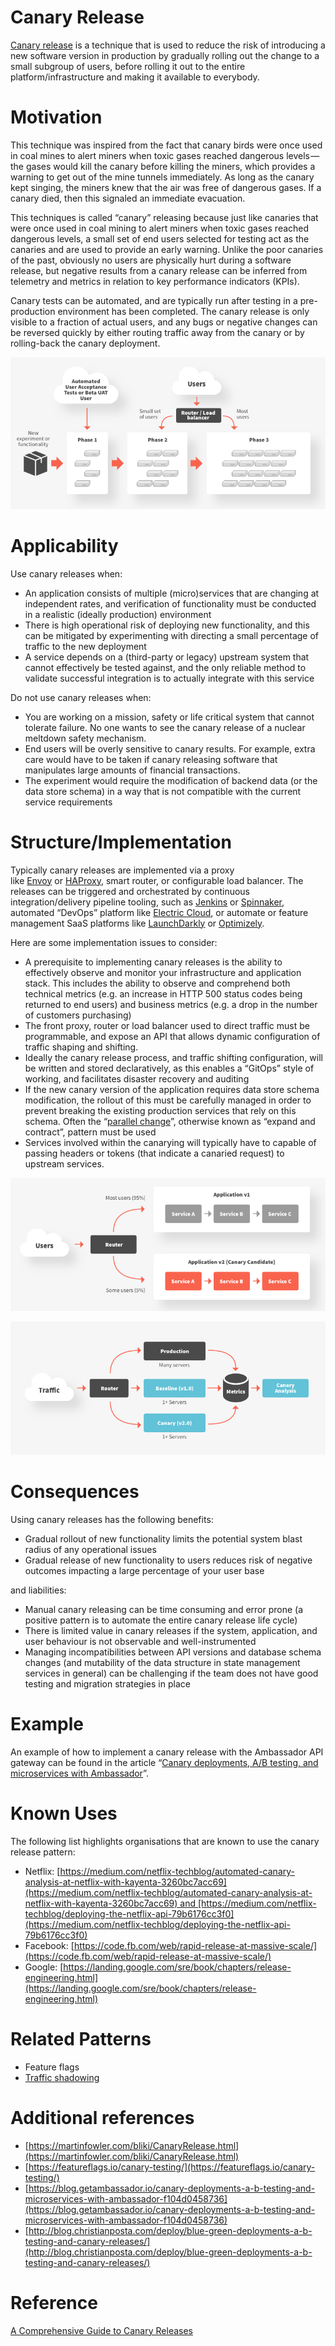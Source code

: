# Canary Release

[Canary release](https://martinfowler.com/bliki/CanaryRelease.html) is a technique that is used to reduce the risk of introducing a new software version in production by gradually rolling out the change to a small subgroup of users, before rolling it out to the entire platform/infrastructure and making it available to everybody.

# **Motivation**

This technique was inspired from the fact that canary birds were once used in coal mines to alert miners when toxic gases reached dangerous levels — the gases would kill the canary before killing the miners, which provides a warning to get out of the mine tunnels immediately. As long as the canary kept singing, the miners knew that the air was free of dangerous gases. If a canary died, then this signaled an immediate evacuation.

This techniques is called “canary” releasing because just like canaries that were once used in coal mining to alert miners when toxic gases reached dangerous levels, a small set of end users selected for testing act as the canaries and are used to provide an early warning. Unlike the poor canaries of the past, obviously no users are physically hurt during a software release, but negative results from a canary release can be inferred from telemetry and metrics in relation to key performance indicators (KPIs).

Canary tests can be automated, and are typically run after testing in a pre-production environment has been completed. The canary release is only visible to a fraction of actual users, and any bugs or negative changes can be reversed quickly by either routing traffic away from the canary or by rolling-back the canary deployment.

![](images/Untitled-88feb57e-7924-4801-b608-5d4f1fffcdf4.png)

# **Applicability**

Use canary releases when:

- An application consists of multiple (micro)services that are changing at independent rates, and verification of functionality must be conducted in a realistic (ideally production) environment
- There is high operational risk of deploying new functionality, and this can be mitigated by experimenting with directing a small percentage of traffic to the new deployment
- A service depends on a (third-party or legacy) upstream system that cannot effectively be tested against, and the only reliable method to validate successful integration is to actually integrate with this service

Do not use canary releases when:

- You are working on a mission, safety or life critical system that cannot tolerate failure. No one wants to see the canary release of a nuclear meltdown safety mechanism.
- End users will be overly sensitive to canary results. For example, extra care would have to be taken if canary releasing software that manipulates large amounts of financial transactions.
- The experiment would require the modification of backend data (or the data store schema) in a way that is not compatible with the current service requirements

# **Structure/Implementation**

Typically canary releases are implemented via a proxy like [Envoy](https://www.envoyproxy.io/) or [HAProxy](http://www.haproxy.org/), smart router, or configurable load balancer. The releases can be triggered and orchestrated by continuous integration/delivery pipeline tooling, such as [Jenkins](https://cloud.google.com/solutions/continuous-delivery-jenkins-kubernetes-engine#deploying_a_canary_release) or [Spinnaker](https://medium.com/netflix-techblog/automated-canary-analysis-at-netflix-with-kayenta-3260bc7acc69), automated “DevOps” platform like [Electric Cloud](https://electric-cloud.com/), or automate or feature management SaaS platforms like [LaunchDarkly](https://launchdarkly.com/) or [Optimizely](https://www.optimizely.com/).

Here are some implementation issues to consider:

- A prerequisite to implementing canary releases is the ability to effectively observe and monitor your infrastructure and application stack. This includes the ability to observe and comprehend both technical metrics (e.g. an increase in HTTP 500 status codes being returned to end users) and business metrics (e.g. a drop in the number of customers purchasing)
- The front proxy, router or load balancer used to direct traffic must be programmable, and expose an API that allows dynamic configuration of traffic shaping and shifting.
- Ideally the canary release process, and traffic shifting configuration, will be written and stored declaratively, as this enables a “GitOps” style of working, and facilitates disaster recovery and auditing
- If the new canary version of the application requires data store schema modification, the rollout of this must be carefully managed in order to prevent breaking the existing production services that rely on this schema. Often the “[parallel change](https://martinfowler.com/bliki/ParallelChange.html)”, otherwise known as “expand and contract”, pattern must be used
- Services involved within the canarying will typically have to capable of passing headers or tokens (that indicate a canaried request) to upstream services.

![](images/Untitled-75779376-8822-49ea-a4df-aad569a21631.png)

![](images/Untitled-e095f40c-7ba2-4246-9e80-134a89e14e47.png)

# **Consequences**

Using canary releases has the following benefits:

- Gradual rollout of new functionality limits the potential system blast radius of any operational issues
- Gradual release of new functionality to users reduces risk of negative outcomes impacting a large percentage of your user base

and liabilities:

- Manual canary releasing can be time consuming and error prone (a positive pattern is to automate the entire canary release life cycle)
- There is limited value in canary releases if the system, application, and user behaviour is not observable and well-instrumented
- Managing incompatibilities between API versions and database schema changes (and mutability of the data structure in state management services in general) can be challenging if the team does not have good testing and migration strategies in place

# **Example**

An example of how to implement a canary release with the Ambassador API gateway can be found in the article “[Canary deployments, A/B testing, and microservices with Ambassador](https://blog.getambassador.io/canary-deployments-a-b-testing-and-microservices-with-ambassador-f104d0458736)”.

# **Known Uses**

The following list highlights organisations that are known to use the canary release pattern:

- Netflix: [https://medium.com/netflix-techblog/automated-canary-analysis-at-netflix-with-kayenta-3260bc7acc69](https://medium.com/netflix-techblog/automated-canary-analysis-at-netflix-with-kayenta-3260bc7acc69) and [https://medium.com/netflix-techblog/deploying-the-netflix-api-79b6176cc3f0](https://medium.com/netflix-techblog/deploying-the-netflix-api-79b6176cc3f0)
- Facebook: [https://code.fb.com/web/rapid-release-at-massive-scale/](https://code.fb.com/web/rapid-release-at-massive-scale/)
- Google: [https://landing.google.com/sre/book/chapters/release-engineering.html](https://landing.google.com/sre/book/chapters/release-engineering.html)

# **Related Patterns**

- Feature flags
- [Traffic shadowing](https://www.getambassador.io/reference/shadowing)

# **Additional references**

- [https://martinfowler.com/bliki/CanaryRelease.html](https://martinfowler.com/bliki/CanaryRelease.html)
- [https://featureflags.io/canary-testing/](https://featureflags.io/canary-testing/)
- [https://blog.getambassador.io/canary-deployments-a-b-testing-and-microservices-with-ambassador-f104d0458736](https://blog.getambassador.io/canary-deployments-a-b-testing-and-microservices-with-ambassador-f104d0458736)
- [http://blog.christianposta.com/deploy/blue-green-deployments-a-b-testing-and-canary-releases/](http://blog.christianposta.com/deploy/blue-green-deployments-a-b-testing-and-canary-releases/)

# Reference

[A Comprehensive Guide to Canary Releases](https://blog.getambassador.io/cloud-native-patterns-canary-release-1cb8f82d371a)